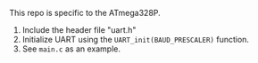 This repo is specific to the ATmega328P.

1. Include the header file "uart.h"
2. Initialize UART using the ```UART_init(BAUD_PRESCALER)``` function. 
3. See ```main.c``` as an example. 
